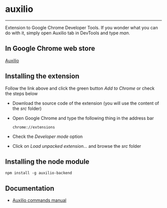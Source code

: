 # auxilio

- - -

Extension to Google Chrome Developer Tools. If you wonder what you can do with it, simply open Auxilio tab in DevTools and type *man*.

## In Google Chrome web store

[Auxilio](https://chrome.google.com/webstore/detail/auxilio/ddkgloamdhkoohfgmopdicfcinddpnhh)

## Installing the extension

Follow the link above and click the green button *Add to Chrome* or check the steps below

  - Download the source code of the extension (you will use the content of the *src* folder)
  - Open Google Chrome and type the following thing in the address bar

		chrome://extensions

  - Check the *Developer mode* option
  - Click on *Load unpacked extension...* and browse the *src* folder

## Installing the node module

	npm install -g auxilio-backend

## Documentation

  - [Auxilio commands manual](https://github.com/krasimir/auxilio/blob/master/commands.md)